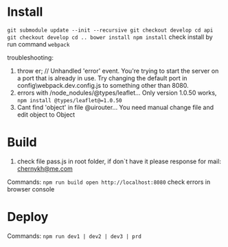 # Install

`
git submodule update --init --recursive
git checkout develop
cd api
git checkout develop
cd ..
bower install
npm install
`
check install by run command
`
webpack
`

troubleshooting:
1. throw er; // Unhandled 'error' event.
You're trying to start the server on a port that is already in use. Try changing the default port in config\webpack.dev.config.js to something other than 8080.
1. errors with /node_nodules/@types/leaflet...
Only version 1.0.50 works, `npm install @types/leaflet@=1.0.50`
1. Cant find 'object' in file @uirouter...
You need manual change file and edit object to Object


# Build

1. check file pass.js in root folder, if don`t have it please response for mail: chernykh@me.com

Commands:
`
npm run build
open http://localhost:8080
`
check errors in browser console

# Deploy

Commands:
`
npm run dev1 | dev2 | dev3 | prd
`

